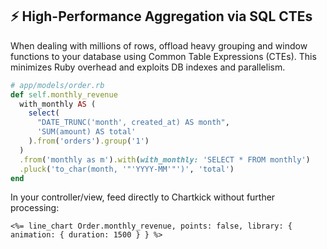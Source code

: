 ## ⚡ High-Performance Aggregation via SQL CTEs
When dealing with millions of rows, offload heavy grouping and window functions to your database using Common Table Expressions (CTEs). This minimizes Ruby overhead and exploits DB indexes and parallelism.

```ruby
# app/models/order.rb
def self.monthly_revenue
  with_monthly AS (
    select(
      "DATE_TRUNC('month', created_at) AS month",
      'SUM(amount) AS total'
    ).from('orders').group('1')
  )
  .from('monthly as m').with(with_monthly: 'SELECT * FROM monthly')
  .pluck('to_char(month, '"'YYYY-MM'"')', 'total')
end
```

In your controller/view, feed directly to Chartkick without further processing:

```erb
<%= line_chart Order.monthly_revenue, points: false, library: { animation: { duration: 1500 } } %>
```